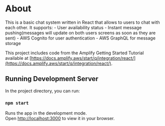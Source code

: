 # About

This is a basic chat system written in React that allows to users to chat with each other. It supports:
    - User availability status
    - Instant message pushing(messages will update on both users screens as soon as they are sent)
    - AWS Cognito for user authentication
    - AWS GraphQL for message storage

This project includes code from the Amplify Getting Started Tutorial available at [https://docs.amplify.aws/start/q/integration/react/](https://docs.amplify.aws/start/q/integration/react/).

## Running Development Server

In the project directory, you can run:

### `npm start`

Runs the app in the development mode.\
Open [http://localhost:3000](http://localhost:3000) to view it in your browser.



